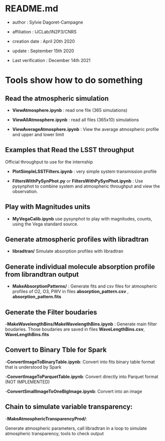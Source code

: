 # README.md

- author : Sylvie Dagoret-Campagne
- affiliation : IJCLab/IN2P3/CNRS
- creation date : April 20th 2020
- update : September  15th 2020

- Last verification : December 14th 2021



# Tools show how to do something

## Read the atmospheric simulation

- **ViewAtmosphere.ipynb** : read one file (365 simulations)	

- **ViewAllAtmosphere.ipynb** : read all files (365x10) simulations

- **ViewAverageAtmosphere.ipynb** : View the average atmospheric profile and upper and lower limit


## Examples that Read the LSST throughput

Official throughput to use for the internship

- **PlotSimpleLSSTFilters.ipynb** : very simple system transmission profile

- **FiltersWithPySynPhot.py**  or **FiltersWithPySynPhot.ipynb** : Use pysynphot to combine system and atmospheric throughput and view the observation.

## Play with Magnitudes units
 - **MyVegaCalib.ipynb** use pysynphot to play with magnitudes, counts, using the Vega standard source.

 
## Generate atmospheric profiles with libradtran

- **libradtran/**
Simulate absorption profiles with libradtran

## Generate individual molecule absorption profile from librandtran output

- **MakeAbsorptionPatterns/** : Generate fits and csv files for atmospheric profiles of O2, O3, PWV in files **absorption_pattern.csv**	, **absorption_pattern.fits**	

## Generate the Filter boudaries

-**MakeWavelengthBins/MakeWavelengthBins.ipynb** : Generate main filter boudaries. Those boudaries are saved in files
**WaveLengthBins.csv**, **WaveLengthBins.fits**



## Convert to Binary Tble for Spark

-**ConvertImageToBinaryTable.ipynb**: Convert into fits binary table format that is understood by Spark
		
-**ConvertImageToParquetTable.ipynb**: Convert directly into Parquet format (NOT IMPLEMENTED)

-**ConvertSmallImageToOneBigImage.ipynb**: Convert into an image



## Chain to simulate variable transparency:

-**MakeAtmosphericTransparencyProd/**:

Generate atmospheric parameters, call libradtran in a loop to simulate atmospheric transparency, tools to check output	
